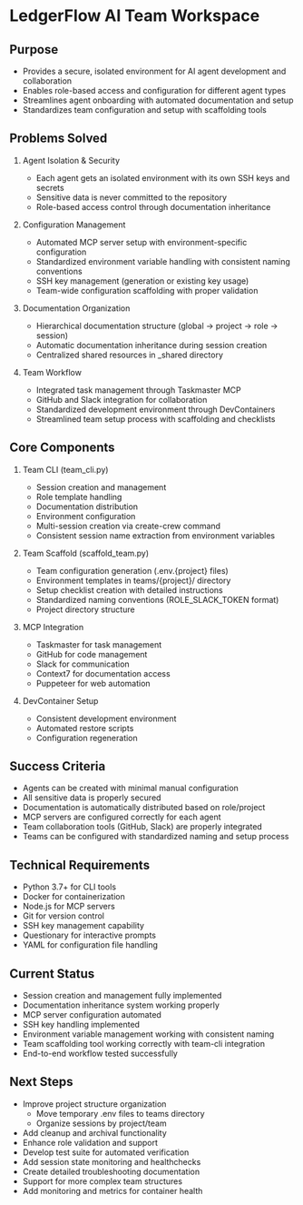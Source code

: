 # LedgerFlow AI Team Workspace

## Purpose
- Provides a secure, isolated environment for AI agent development and collaboration
- Enables role-based access and configuration for different agent types
- Streamlines agent onboarding with automated documentation and setup
- Standardizes team configuration and setup with scaffolding tools

## Problems Solved
1. Agent Isolation & Security
   - Each agent gets an isolated environment with its own SSH keys and secrets
   - Sensitive data is never committed to the repository
   - Role-based access control through documentation inheritance

2. Configuration Management
   - Automated MCP server setup with environment-specific configuration
   - Standardized environment variable handling with consistent naming conventions
   - SSH key management (generation or existing key usage)
   - Team-wide configuration scaffolding with proper validation

3. Documentation Organization
   - Hierarchical documentation structure (global → project → role → session)
   - Automatic documentation inheritance during session creation
   - Centralized shared resources in _shared directory

4. Team Workflow
   - Integrated task management through Taskmaster MCP
   - GitHub and Slack integration for collaboration
   - Standardized development environment through DevContainers
   - Streamlined team setup process with scaffolding and checklists

## Core Components
1. Team CLI (team_cli.py)
   - Session creation and management
   - Role template handling
   - Documentation distribution
   - Environment configuration
   - Multi-session creation via create-crew command
   - Consistent session name extraction from environment variables

2. Team Scaffold (scaffold_team.py)
   - Team configuration generation (.env.{project} files)
   - Environment templates in teams/{project}/ directory
   - Setup checklist creation with detailed instructions
   - Standardized naming conventions (ROLE_SLACK_TOKEN format)
   - Project directory structure

3. MCP Integration
   - Taskmaster for task management
   - GitHub for code management
   - Slack for communication
   - Context7 for documentation access
   - Puppeteer for web automation

4. DevContainer Setup
   - Consistent development environment
   - Automated restore scripts
   - Configuration regeneration

## Success Criteria
- Agents can be created with minimal manual configuration
- All sensitive data is properly secured
- Documentation is automatically distributed based on role/project
- MCP servers are configured correctly for each agent
- Team collaboration tools (GitHub, Slack) are properly integrated
- Teams can be configured with standardized naming and setup process

## Technical Requirements
- Python 3.7+ for CLI tools
- Docker for containerization
- Node.js for MCP servers
- Git for version control
- SSH key management capability
- Questionary for interactive prompts
- YAML for configuration file handling

## Current Status
- Session creation and management fully implemented
- Documentation inheritance system working properly
- MCP server configuration automated
- SSH key handling implemented
- Environment variable management working with consistent naming
- Team scaffolding tool working correctly with team-cli integration
- End-to-end workflow tested successfully

## Next Steps
- Improve project structure organization
  - Move temporary .env files to teams directory
  - Organize sessions by project/team
- Add cleanup and archival functionality
- Enhance role validation and support
- Develop test suite for automated verification
- Add session state monitoring and healthchecks
- Create detailed troubleshooting documentation
- Support for more complex team structures
- Add monitoring and metrics for container health 